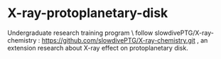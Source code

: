 # X-ray-protoplanetary-disk
Undergraduate research training program \\
follow slowdivePTG/X-ray-chemistry : https://github.com/slowdivePTG/X-ray-chemistry.git , an extension research about X-ray effect on protoplanetary disk.

